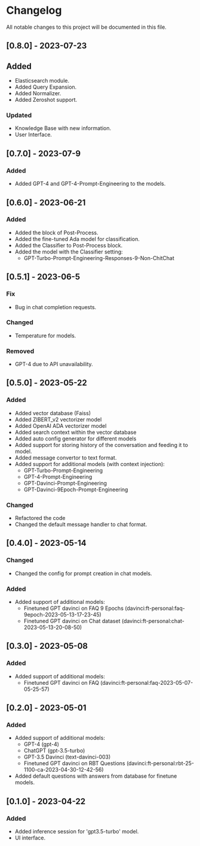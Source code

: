 # Changelog

All notable changes to this project will be documented in this file.

## [0.8.0] - 2023-07-23

## Added

- Elasticsearch module.
- Added Query Expansion.
- Added Normalizer.
- Added Zeroshot support.

### Updated

- Knowledge Base with new information.
- User Interface.


## [0.7.0] - 2023-07-9

### Added

- Added GPT-4 and GPT-4-Prompt-Engineering to the models.

## [0.6.0] - 2023-06-21

### Added

- Added the block of Post-Process.
- Added the fine-tuned Ada model for classification.
- Added the Classifier to Post-Process block.
- Added the model with the Classifier setting:
    * GPT-Turbo-Prompt-Engineering-Responses-9-Non-ChitChat


## [0.5.1] - 2023-06-5

### Fix

- Bug in chat completion requests.

### Changed

- Temperature for models.

### Removed

- GPT-4 due to API unavailability.

## [0.5.0] - 2023-05-22

### Added

- Added vector database (Faiss)
- Added ZIBERT_v2 vectorizer model
- Added OpenAI ADA vectorizer model
- Added search context within the vector database
- Added auto config generator for different models
- Added support for storing history of the conversation and feeding it to model.
- Added message convertor to text format.
- Added support for additional models (with context injection):
    * GPT-Turbo-Prompt-Engineering
    * GPT-4-Prompt-Engineering
    * GPT-Davinci-Prompt-Engineering
    * GPT-Davinci-9Epoch-Prompt-Engineering

### Changed

- Refactored the code
- Changed the default message handler to chat format.

## [0.4.0] - 2023-05-14

### Changed

- Changed the config for prompt creation in chat models.

### Added

- Added support of additional models:
    * Finetuned GPT davinci on FAQ 9 Epochs (davinci:ft-personal:faq-9epoch-2023-05-13-17-23-45)
    * Finetuned GPT davinci on Chat dataset (davinci:ft-personal:chat-2023-05-13-20-08-50)

## [0.3.0] - 2023-05-08

### Added

- Added support of additional models:
    * Finetuned GPT davinci on FAQ (davinci:ft-personal:faq-2023-05-07-05-25-57)

## [0.2.0] - 2023-05-01

### Added

- Added support of additional models:
    * GPT-4 (gpt-4)
    * ChatGPT (gpt-3.5-turbo)
    * GPT-3.5 Davinci (text-davinci-003)
    * Finetuned GPT davinci on RBT Questions 
    (davinci:ft-personal:rbt-25-1100-ca-2023-04-30-12-42-56)
- Added default questions with answers from database for finetune models.

## [0.1.0] - 2023-04-22

### Added

- Added inference session for 'gpt3.5-turbo' model.
- UI interface.
